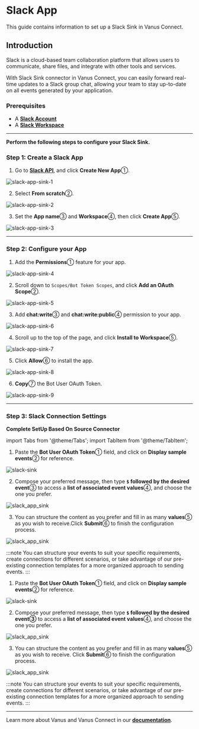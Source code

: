 # Slack App

This guide contains information to set up a Slack Sink in Vanus Connect.

## Introduction

Slack is a cloud-based team collaboration platform that allows users to communicate, share files, and integrate with other tools and services.

With Slack Sink connector in Vanus Connect, you can easily forward real-time updates to a Slack group chat, allowing your team to stay up-to-date on all events generated by your application.

### Prerequisites

- A [**Slack Account**](https://slack.com)
- A [**Slack Workspace**](https://slack.com/help/articles/206845317-Create-a-Slack-workspace)

---

**Perform the following steps to configure your Slack Sink.**

### Step 1: Create a Slack App

1. Go to [**Slack API**](https://api.slack.com/apps), and click **Create New App**①.

![slack-app-sink-1](images/slack-app-sink-1.webp)

2. Select **From scratch**②.

![slack-app-sink-2](images/slack-app-sink-2.webp)

3. Set the **App name**③ and **Workspace**④, then click **Create App**⑤.

![slack-app-sink-3](images/slack-app-sink-3.webp)

---

### Step 2: Configure your App

1. Add the **Permissions**① feature for your app.

![slack-app-sink-4](images/slack-app-sink-4.webp)

2. Scroll down to `Scopes/Bot Token Scopes`, and click **Add an OAuth Scope**②.

![slack-app-sink-5](images/slack-app-sink-5.webp)

3. Add **chat:write**③ and **chat:write:public**④ permission to your app.

![slack-app-sink-6](images/slack-app-sink-6.webp)

4. Scroll up to the top of the page, and click **Install to Workspace**⑤.

![slack-app-sink-7](images/slack-app-sink-7.webp)

5. Click **Allow**⑥ to install the app.

![slack-app-sink-8](images/slack-app-sink-8.webp)

6. **Copy**⑦ the Bot User OAuth Token.

![slack-app-sink-9](images/slack-app-sink-9.webp)

---


### Step 3: Slack Connection Settings

**Complete SetUp Based On Source Connector**

import Tabs from '@theme/Tabs';
import TabItem from '@theme/TabItem';

<Tabs>

<TabItem label="Shopify" value="shopify">

1. Paste the **Bot User OAuth Token**① field, and click on **Display sample events**② for reference.

![slack-sink](images/slack_app_sink.webp)

2. Compose your preferred message, then type **`$` followed by the desired event**③ to access a **list of associated event values**④, and choose the one you prefer.

![slack_app_sink](images/slack_app_sink_2.webp)

3. You can structure the content as you prefer and fill in as many **values**⑤ as you wish to receive.Click **Submit**⑥ to finish the configuration process.

![slack_app_sink](images/slack_app_sink_3.webp)

:::note
You can structure your events to suit your specific requirements, create connections for different scenarios, or take advantage of our pre-existing connection templates for a more organized approach to sending events.
:::

</TabItem>

<TabItem label="Stripe" value="stripe">

1. Paste the **Bot User OAuth Token**① field, and click on **Display sample events**② for reference.

![slack-sink](images/slack_app_sink.webp)

2. Compose your preferred message, then type **`$` followed by the desired event③** to access a **list of associated event values**④, and choose the one you prefer.

![slack_app_sink](images/slack_app_sink_2.webp)

3. You can structure the content as you prefer and fill in as many **values**⑤ as you wish to receive. Click **Submit**⑥ to finish the configuration process.

![slack_app_sink](images/slack_app_sink_3.webp)

:::note
You can structure your events to suit your specific requirements, create connections for different scenarios, or take advantage of our pre-existing connection templates for a more organized approach to sending events.
:::

</TabItem>

</Tabs>

---

Learn more about Vanus and Vanus Connect in our [**documentation**](https://docs.vanus.ai).
